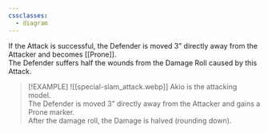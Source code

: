 ```yaml
---
cssclasses:
  - diagram
---
```

If the Attack is successful, the Defender is moved 3” directly away from the Attacker and becomes [[Prone]].  
The Defender suffers half the wounds from the Damage Roll caused by this Attack.  

> [!EXAMPLE]
> ![[special-slam_attack.webp]]
> Akio is the attacking model.  
> The Defender is moved 3” directly away from the Attacker and gains a Prone marker.  
> After the damage roll, the Damage is halved (rounding down).